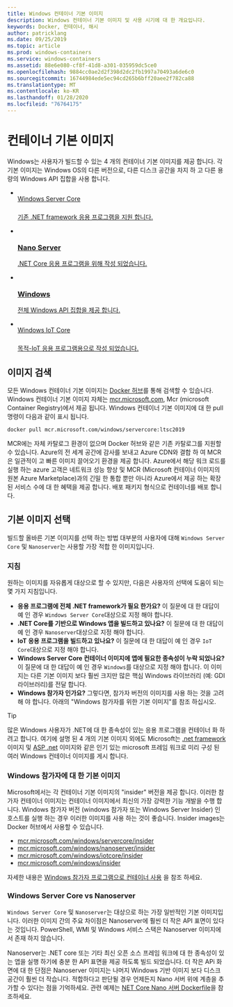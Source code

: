 ```yaml
---
title: Windows 컨테이너 기본 이미지
description: Windows 컨테이너 기본 이미지 및 사용 시기에 대 한 개요입니다.
keywords: Docker, 컨테이너, 해시
author: patricklang
ms.date: 09/25/2019
ms.topic: article
ms.prod: windows-containers
ms.service: windows-containers
ms.assetid: 88e6e080-cf8f-41d8-a301-035959dc5ce0
ms.openlocfilehash: 9884cc0ae2d2f398d2dc2fb1997a70493a6de6c0
ms.sourcegitcommit: 16744984ede5ec94cd265b6bff20aee2f782ca88
ms.translationtype: MT
ms.contentlocale: ko-KR
ms.lasthandoff: 01/28/2020
ms.locfileid: "76764175"
---
```

# <a name="container-base-images"></a>컨테이너 기본 이미지

Windows는 사용자가 빌드할 수 있는 4 개의 컨테이너 기본 이미지를 제공 합니다. 각 기본 이미지는 Windows OS의 다른 버전으로, 다른 디스크 공간을 차지 하 고 다른 용량의 Windows API 집합을 사용 합니다.

<ul class="columns is-multiline has-margin-left-none has-margin-bottom-none has-padding-top-medium">
    <li class="column is-one-quarter has-padding-top-small-mobile has-padding-bottom-small">
        <a class="is-undecorated is-full-height is-block"
            href="https://hub.docker.com/_/microsoft-windows-servercore" data-linktype="external">
            <article class="card has-outline-hover is-relative is-full-height has-padding-none">
                    <div class="cardImageOuter bgdAccent1 has-padding-top-large has-padding-bottom-large has-padding-left-large has-padding-right-large">
                        <div class="cardImage centered has-padding-top-large has-padding-bottom-large has-padding-left-large has-padding-right-large">
                            <img src="media/Microsoft_logo.svg" alt="" data-linktype="relative-path">
                        </div>
                    </div>Windows Server Core 
                        <h3 class="is-size-4 has-margin-top-none has-margin-bottom-none has-text-primary">
                <div class="card-content has-text-overflow-ellipsis has-padding-top-small">
                    <div class="has-padding-bottom-none"></h3>
                    </div>
                    <div class="is-size-7 has-margin-top-small has-line-height-reset">
                        <p>기존 .NET framework 응용 프로그램을 지원 합니다.</p>
                    </div>
                </div>
            </article>
        </a>
    </li>
    <li class="column is-one-quarter has-padding-top-small-mobile has-padding-bottom-small">
        <a class="is-undecorated is-full-height is-block"
            href="https://hub.docker.com/_/microsoft-windows-nanoserver" data-linktype="external">
            <article class="card has-outline-hover is-relative is-full-height has-padding-none">
                    <div class="cardImageOuter bgdAccent1 has-padding-top-large has-padding-bottom-large has-padding-left-large has-padding-right-large">
                        <div class="cardImage centered has-padding-top-large has-padding-bottom-large has-padding-left-large has-padding-right-large">
                            <img src="media/Microsoft_logo.svg" alt="" data-linktype="relative-path">
                        </div>
                    </div>
                <div class="card-content has-text-overflow-ellipsis has-padding-top-small">
                    <div class="has-padding-bottom-none">
                        <h3 class="is-size-4 has-margin-top-none has-margin-bottom-none has-text-primary">Nano Server</h3>
                    </div>
                    <div class="is-size-7 has-margin-top-small has-line-height-reset">
                        <p>.NET Core 응용 프로그램을 위해 작성 되었습니다.</p>
                    </div>
                </div>
            </article>
        </a>
    </li>
    <li class="column is-one-quarter has-padding-top-small-mobile has-padding-bottom-small">
        <a class="is-undecorated is-full-height is-block"
            href="https://hub.docker.com/_/microsoft-windows" data-linktype="external">
            <article class="card has-outline-hover is-relative is-full-height has-padding-none">
                    <div class="cardImageOuter bgdAccent1 has-padding-top-large has-padding-bottom-large has-padding-left-large has-padding-right-large">
                        <div class="cardImage centered has-padding-top-large has-padding-bottom-large has-padding-left-large has-padding-right-large">
                            <img src="media/Microsoft_logo.svg" alt="" data-linktype="relative-path">
                        </div>
                    </div>
                <div class="card-content has-text-overflow-ellipsis has-padding-top-small">
                    <div class="has-padding-bottom-none">
                        <h3 class="is-size-4 has-margin-top-none has-margin-bottom-none has-text-primary">Windows</h3>
                    </div>
                    <div class="is-size-7 has-margin-top-small has-line-height-reset">
                        <p>전체 Windows API 집합을 제공 합니다.</p>
                    </div>
                </div>
            </article>
        </a>
    </li>
    <li class="column is-one-quarter has-padding-top-small-mobile has-padding-bottom-small">
        <a class="is-undecorated is-full-height is-block"
            href="https://hub.docker.com/_/microsoft-windows-iotcore" data-linktype="external">
            <article class="card has-outline-hover is-relative is-full-height has-padding-none">
                    <div class="cardImageOuter bgdAccent1 has-padding-top-large has-padding-bottom-large has-padding-left-large has-padding-right-large">
                        <div class="cardImage centered has-padding-top-large has-padding-bottom-large has-padding-left-large has-padding-right-large">
                            <img src="media/Microsoft_logo.svg" alt="" data-linktype="relative-path">
                        </div>
                    </div>Windows IoT Core 
                        <h3 class="is-size-4 has-margin-top-none has-margin-bottom-none has-text-primary">
                <div class="card-content has-text-overflow-ellipsis has-padding-top-small">
                    <div class="has-padding-bottom-none"></h3>
                    </div>
                    <div class="is-size-7 has-margin-top-small has-line-height-reset">
                        <p>목적-IoT 응용 프로그램용으로 작성 되었습니다.</p>
                    </div>
                </div>
            </article>
        </a>
    </li>
</ul>

## <a name="image-discovery"></a>이미지 검색

모든 Windows 컨테이너 기본 이미지는 [Docker 허브](https://hub.docker.com/_/microsoft-windows-base-os-images)를 통해 검색할 수 있습니다. Windows 컨테이너 기본 이미지 자체는 [mcr.microsoft.com](https://azure.microsoft.com/en-us/services/container-registry/), Mcr (microsoft Container Registry)에서 제공 됩니다. Windows 컨테이너 기본 이미지에 대 한 pull 명령이 다음과 같이 표시 됩니다.

```code
docker pull mcr.microsoft.com/windows/servercore:ltsc2019
```

MCR에는 자체 카탈로그 환경이 없으며 Docker 허브와 같은 기존 카탈로그를 지원할 수 있습니다. Azure의 전 세계 공간에 감사를 보내고 Azure CDN와 결합 하 여 MCR은 일관적이 고 빠른 이미지 끌어오기 환경을 제공 합니다. Azure에서 해당 워크 로드를 실행 하는 azure 고객은 네트워크 성능 향상 및 MCR (Microsoft 컨테이너 이미지의 원본 Azure Marketplace)과의 긴밀 한 통합 뿐만 아니라 Azure에서 제공 하는 확장 된 서비스 수에 대 한 혜택을 제공 합니다. 배포 패키지 형식으로 컨테이너를 배포 합니다.

## <a name="choosing-a-base-image"></a>기본 이미지 선택

빌드할 올바른 기본 이미지를 선택 하는 방법 대부분의 사용자에 대해 `Windows Server Core` 및 `Nanoserver`는 사용할 가장 적합 한 이미지입니다.

### <a name="guidelines"></a>지침

 원하는 이미지를 자유롭게 대상으로 할 수 있지만, 다음은 사용자의 선택에 도움이 되는 몇 가지 지침입니다.

- **응용 프로그램에 전체 .NET framework가 필요 한가요?** 이 질문에 대 한 대답이 예 인 경우 `Windows Server Core`대상으로 지정 해야 합니다.
- **.NET Core를 기반으로 Windows 앱을 빌드하고 있나요?** 이 질문에 대 한 대답이 예 인 경우 `Nanoserver`대상으로 지정 해야 합니다.
- **IoT 응용 프로그램을 빌드하고 있나요?** 이 질문에 대 한 대답이 예 인 경우 `IoT Core`대상으로 지정 해야 합니다.
- **Windows Server Core 컨테이너 이미지에 앱에 필요한 종속성이 누락 되었나요?** 이 질문에 대 한 대답이 예 인 경우 `Windows`를 대상으로 지정 해야 합니다. 이 이미지는 다른 기본 이미지 보다 훨씬 크지만 많은 핵심 Windows 라이브러리 (예: GDI 라이브러리)를 전달 합니다.
- **Windows 참가자 인가요?** 그렇다면, 참가자 버전의 이미지를 사용 하는 것을 고려해 야 합니다. 아래의 "Windows 참가자를 위한 기본 이미지"를 참조 하십시오.

> [!TIP]
> 많은 Windows 사용자가 .NET에 대 한 종속성이 있는 응용 프로그램을 컨테이너 화 하려고 합니다. 여기에 설명 된 4 개의 기본 이미지 외에도 Microsoft는 [.net framework](https://hub.docker.com/_/microsoft-dotnet-framework) 이미지 및 [ASP .net](https://hub.docker.com/_/microsoft-dotnet-framework-aspnet/) 이미지와 같은 인기 있는 microsoft 프레임 워크로 미리 구성 된 여러 Windows 컨테이너 이미지를 게시 합니다.

### <a name="base-images-for-windows-insiders"></a>Windows 참가자에 대 한 기본 이미지

Microsoft에서는 각 컨테이너 기본 이미지의 "insider" 버전을 제공 합니다. 이러한 참가자 컨테이너 이미지는 컨테이너 이미지에서 최신의 가장 강력한 기능 개발을 수행 합니다. Windows 참가자 버전 (windows 참가자 또는 Windows Server Insider) 인 호스트를 실행 하는 경우 이러한 이미지를 사용 하는 것이 좋습니다. Insider images는 Docker 허브에서 사용할 수 있습니다.

- [mcr.microsoft.com/windows/servercore/insider](https://hub.docker.com/_/microsoft-windows-servercore-insider)
- [mcr.microsoft.com/windows/nanoserver/insider](https://hub.docker.com/_/microsoft-windows-nanoserver-insider)
- [mcr.microsoft.com/windows/iotcore/insider](https://hub.docker.com/_/microsoft-windows-iotcore-insider)
- [mcr.microsoft.com/windows/insider](https://hub.docker.com/_/microsoft-windows-insider)

자세한 내용은 [Windows 참가자 프로그램으로 컨테이너 사용](../deploy-containers/insider-overview.md) 을 참조 하세요.

### <a name="windows-server-core-vs-nanoserver"></a>Windows Server Core vs Nanoserver

`Windows Server Core` 및 `Nanoserver`는 대상으로 하는 가장 일반적인 기본 이미지입니다. 이러한 이미지 간의 주요 차이점은 Nanoserver에 훨씬 더 작은 API 표면이 있다는 것입니다. PowerShell, WMI 및 Windows 서비스 스택은 Nanoserver 이미지에서 존재 하지 않습니다.

Nanoserver는 .NET core 또는 기타 최신 오픈 소스 프레임 워크에 대 한 종속성이 있는 앱을 실행 하기에 충분 한 API 표면을 제공 하도록 빌드 되었습니다. 더 작은 APi 화면에 대 한 단점은 Nanoserver 이미지는 나머지 Windows 기반 이미지 보다 디스크 공간이 훨씬 더 작습니다. 적합하다고 판단될 경우 언제든지 Nano 서버 위에 계층을 추가할 수 있다는 점을 기억하세요. 관련 예제는 [NET Core Nano 서버 Dockerfile](https://github.com/dotnet/dotnet-docker/blob/master/2.1/sdk/nanoserver-1909/amd64/Dockerfile)을 참조하세요.
